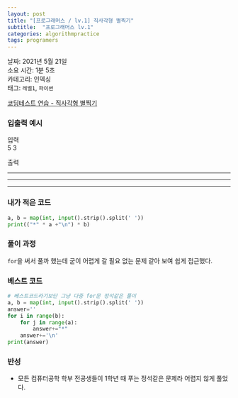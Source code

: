 ```yaml
---
layout: post
title: "[프로그래머스 / lv.1] 직사각형 별찍기"
subtitle:  "프로그래머스 lv.1"
categories: algorithmpractice
tags: programers
---
```


날짜: 2021년 5월 21일  
소요 시간: 1분 5초  
카테고리: 인덱싱  
태그: `레벨1`, `파이썬`  


[코딩테스트 연습 - 직사각형 별찍기](https://programmers.co.kr/learn/courses/30/lessons/12969)

### 입출력 예시  

입력  
5 3  

출력  
*****  
*****  
*****  
  
  
### 내가 적은 코드

```python
a, b = map(int, input().strip().split(' '))
print(("*" * a +"\n") * b)
```

### 풀이 과정  
`for`을 써서 풀까 했는데 굳이 어렵게 갈 필요 없는 문제 같아 보여 쉽게 접근했다.  
  
### 베스트 코드

```python
# 베스트코드라기보단 그냥 다중 for문 정석같은 풀이
a, b = map(int, input().strip().split(' '))
answer=''
for i in range(b):
    for j in range(a):
        answer+="*"
    answer+='\n'
print(answer)
```

### 반성

- 모든 컴퓨터공학 학부 전공생들이 1학년 때 푸는 정석같은 문제라 어렵지 않게 풀었다.
  



